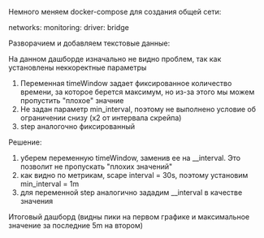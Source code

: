 Немного меняем docker-compose для создания общей сети:


networks:
  monitoring:
    driver: bridge

Разворачием и добавляем текстовые данные:



На данном дашборде изначально не видно проблем, так как установлены неккоректные параметры

1. Переменная timeWindow задает фиксированное количество времени, за которое берется максимум, но из-за этого мы можем пропустить "плохое" значние
2. Не задан параметр min_interval, поэтому не выполнено условие об ограничении снизу (x2 от интервала скрейпа)
3. step аналогочно фиксированный

Решение:

1. уберем переменную timeWindow, заменив ее на __interval. Это позволит не пропускать "плохих значений"
2. как видно по метрикам, scape interval = 30s, поэтому установим min_interval = 1m
3. для переменной step аналогично зададим __interval в качестве значения 

Итоговый дашборд (видны пики на первом графике и максимальное значение за последние 5m на втором)

